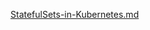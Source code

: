 [StatefulSets-in-Kubernetes.md](https://github.com/Imagine-DevOps/Stateful-Sets-in-Kubernetes/files/7109774/StatefulSets-in-Kubernetes.md)
